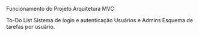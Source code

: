 Funcionamento do Projeto
Arquitetura MVC

To-Do List
Sistema de login e autenticação
Usuários e Admins
Esquema de tarefas por usuário.
